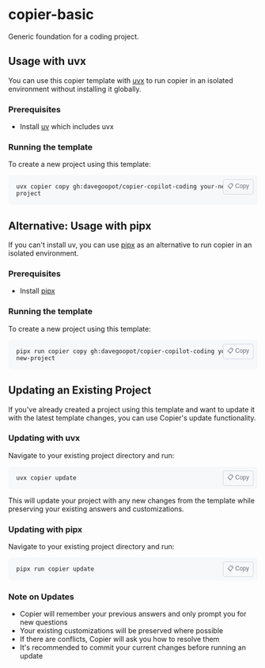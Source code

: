 # copier-basic
Generic foundation for a coding project.

## Usage with uvx

You can use this copier template with [uvx](https://docs.astral.sh/uv/guides/tools/) to run copier in an isolated environment without installing it globally.

### Prerequisites

- Install [uv](https://docs.astral.sh/uv/getting-started/installation/) which includes uvx

### Running the template

To create a new project using this template:

<div style="position: relative; margin: 1em 0;">
<pre style="background-color: #f6f8fa; border-radius: 6px; padding: 16px; font-family: 'SFMono-Regular', 'Consolas', 'Liberation Mono', monospace; overflow: auto;"><code>uvx copier copy gh:davegoopot/copier-copilot-coding your-new-project</code></pre>
<button onclick="navigator.clipboard.writeText('uvx copier copy gh:davegoopot/copier-copilot-coding your-new-project').then(() => { this.textContent = '✓ Copied!'; setTimeout(() => this.textContent = '📋 Copy', 2000); })" style="position: absolute; top: 8px; right: 8px; background: #f6f8fa; border: 1px solid #d0d7de; border-radius: 4px; padding: 4px 8px; font-size: 12px; cursor: pointer; color: #656d76;">📋 Copy</button>
</div>

## Alternative: Usage with pipx

If you can't install uv, you can use [pipx](https://pipx.pypa.io/) as an alternative to run copier in an isolated environment.

### Prerequisites

- Install [pipx](https://pipx.pypa.io/stable/installation/)

### Running the template

To create a new project using this template:

<div style="position: relative; margin: 1em 0;">
<pre style="background-color: #f6f8fa; border-radius: 6px; padding: 16px; font-family: 'SFMono-Regular', 'Consolas', 'Liberation Mono', monospace; overflow: auto;"><code>pipx run copier copy gh:davegoopot/copier-copilot-coding your-new-project</code></pre>
<button onclick="navigator.clipboard.writeText('pipx run copier copy gh:davegoopot/copier-copilot-coding your-new-project').then(() => { this.textContent = '✓ Copied!'; setTimeout(() => this.textContent = '📋 Copy', 2000); })" style="position: absolute; top: 8px; right: 8px; background: #f6f8fa; border: 1px solid #d0d7de; border-radius: 4px; padding: 4px 8px; font-size: 12px; cursor: pointer; color: #656d76;">📋 Copy</button>
</div>

## Updating an Existing Project

If you've already created a project using this template and want to update it with the latest template changes, you can use Copier's update functionality.

### Updating with uvx

Navigate to your existing project directory and run:

<div style="position: relative; margin: 1em 0;">
<pre style="background-color: #f6f8fa; border-radius: 6px; padding: 16px; font-family: 'SFMono-Regular', 'Consolas', 'Liberation Mono', monospace; overflow: auto;"><code>uvx copier update</code></pre>
<button onclick="navigator.clipboard.writeText('uvx copier update').then(() => { this.textContent = '✓ Copied!'; setTimeout(() => this.textContent = '📋 Copy', 2000); })" style="position: absolute; top: 8px; right: 8px; background: #f6f8fa; border: 1px solid #d0d7de; border-radius: 4px; padding: 4px 8px; font-size: 12px; cursor: pointer; color: #656d76;">📋 Copy</button>
</div>

This will update your project with any new changes from the template while preserving your existing answers and customizations.

### Updating with pipx

Navigate to your existing project directory and run:

<div style="position: relative; margin: 1em 0;">
<pre style="background-color: #f6f8fa; border-radius: 6px; padding: 16px; font-family: 'SFMono-Regular', 'Consolas', 'Liberation Mono', monospace; overflow: auto;"><code>pipx run copier update</code></pre>
<button onclick="navigator.clipboard.writeText('pipx run copier update').then(() => { this.textContent = '✓ Copied!'; setTimeout(() => this.textContent = '📋 Copy', 2000); })" style="position: absolute; top: 8px; right: 8px; background: #f6f8fa; border: 1px solid #d0d7de; border-radius: 4px; padding: 4px 8px; font-size: 12px; cursor: pointer; color: #656d76;">📋 Copy</button>
</div>

### Note on Updates

- Copier will remember your previous answers and only prompt you for new questions
- Your existing customizations will be preserved where possible
- If there are conflicts, Copier will ask you how to resolve them
- It's recommended to commit your current changes before running an update

